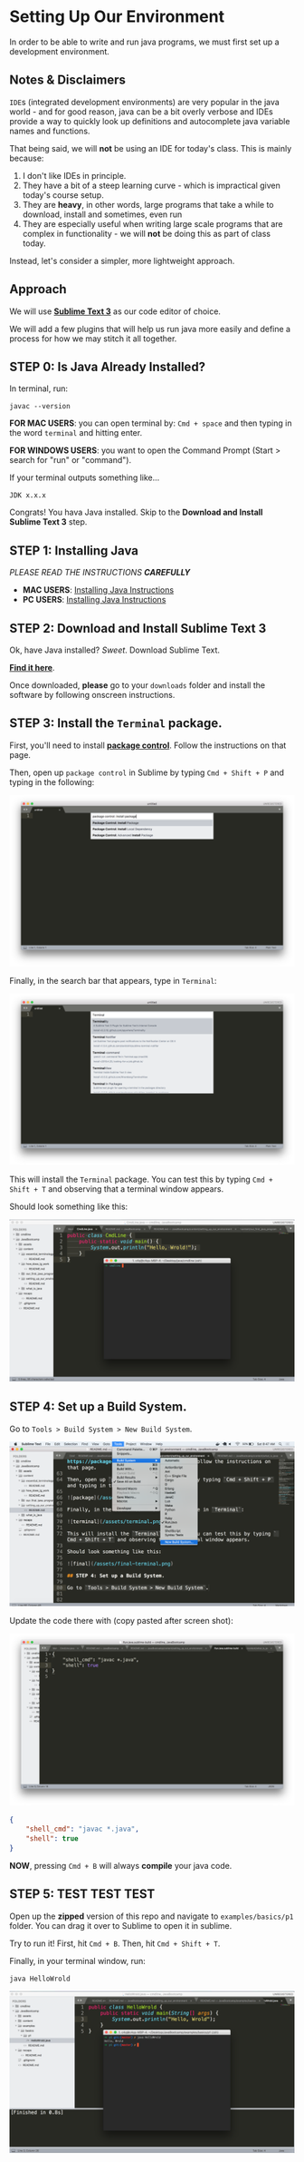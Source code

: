 # Setting Up Our Environment

In order to be able to write and run java programs, we must first set up a development environment.

## Notes & Disclaimers

`IDE`s (integrated development environments) are very popular in the java world - and for good reason, java can be a bit overly verbose and IDEs provide a way to quickly look up definitions and autocomplete java variable names and functions.

That being said, we will **not** be using an IDE for today's class. This is mainly because:

1. I don't like IDEs in principle.
2. They have a bit of a steep learning curve - which is impractical given today's course setup.
3. They are **heavy**, in other words, large programs that take a while to download, install and sometimes, even run
4. They are especially useful when writing large scale programs that are complex in functionality - we will **not** be doing this as part of class today.


Instead, let's consider a simpler, more lightweight approach.

## Approach

We will use **[Sublime Text 3](https://www.sublimetext.com/3)** as our code editor of choice.

We will add a few plugins that will help us run java more easily and define a process for how we may stitch it all together.

## STEP 0: Is Java Already Installed?

In terminal,  run:

```
javac --version
```

**FOR MAC USERS**: you can open terminal by: `Cmd + space` and then typing in the word `terminal` and hitting enter.

**FOR WINDOWS USERS**: you want to open the Command Prompt (Start > search for "run" or "command").

If your terminal outputs something like...

```
JDK x.x.x
```

Congrats! You hava Java installed. Skip to the **Download and Install Sublime Text 3** step.

## STEP 1: Installing Java

*PLEASE READ THE INSTRUCTIONS **CAREFULLY***

* **MAC USERS**: [Installing Java Instructions](https://www.ntu.edu.sg/home/ehchua/programming/howto/JDK_HowTo.html#jdk_mac)
* **PC USERS**: [Installing Java Instructions](https://www.ntu.edu.sg/home/ehchua/programming/howto/JDK_HowTo.html#jdk-install)

## STEP 2: Download and Install Sublime Text 3

Ok, have Java installed? *Sweet*. Download Sublime Text.

**[Find it here](https://www.sublimetext.com/3)**.

Once downloaded, **please** go to your `downloads` folder and install the software by following onscreen instructions.

## STEP 3: Install the `Terminal` package.

First, you'll need to install **[package control](https://packagecontrol.io/installation)**. Follow the instructions on that page.

Then, open up `package control` in Sublime by typing `Cmd + Shift + P` and typing in the following:

![package](/assets/package-control.png)

Finally, in the search bar that appears, type in `Terminal`:

![terminal](/assets/terminal.png)

This will install the `Terminal` package. You can test this by typing `Cmd + Shift + T` and observing that a terminal window appears.

Should look something like this:

![final](/assets/final-terminal.png)

## STEP 4: Set up a Build System.

Go to `Tools > Build System > New Build System`.

![build-system](/assets/new-build-system.png)

Update the code there with (copy pasted after screen shot):

![build-system-2](/assets/build-system.png)

```json
{
	"shell_cmd": "javac *.java",
	"shell": true
}
```

**NOW**, pressing `Cmd + B` will always **compile** your java code.

## STEP 5: TEST TEST TEST

Open up the **zipped** version of this repo and navigate to `examples/basics/p1` folder. You can drag it over to Sublime to open it in sublime.

Try to run it! First, hit `Cmd + B`. Then, hit `Cmd + Shift + T`.


Finally, in your terminal window, run:

```
java HelloWrold
```

![working example](/assets/working-example.png)
